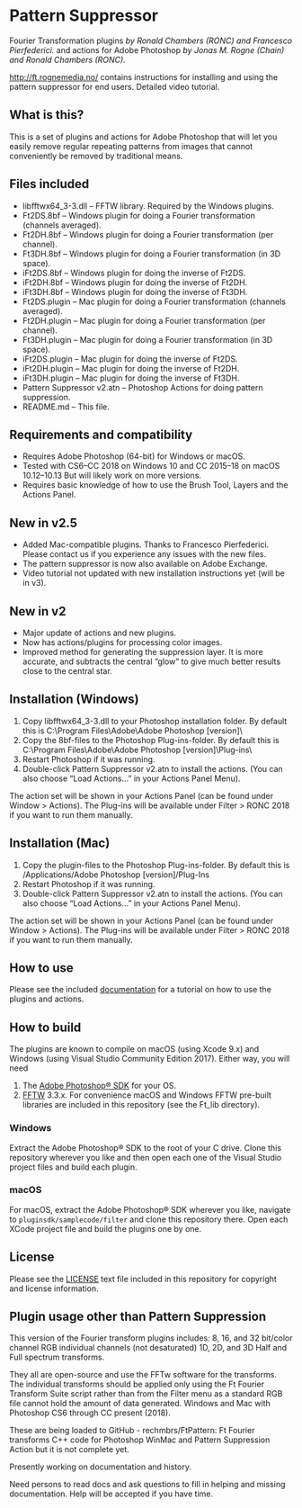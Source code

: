 # Pattern Suppressor
Fourier Transformation plugins _by Ronald Chambers (RONC) and Francesco Pierfederici._
and actions for Adobe Photoshop _by Jonas M. Rogne (Chain) and Ronald Chambers (RONC)._ 

http://ft.rognemedia.no/ contains instructions for installing and using the pattern suppressor for end users. Detailed video tutorial.

## What is this? 
This is a set of plugins and actions for Adobe Photoshop that will let you easily remove regular repeating patterns from images that cannot conveniently be removed by traditional means.


## Files included
* libfftwx64_3-3.dll – FFTW library. Required by the Windows plugins.
* Ft2DS.8bf – Windows plugin for doing a Fourier transformation (channels averaged).
* Ft2DH.8bf – Windows plugin for doing a Fourier transformation (per channel).
* Ft3DH.8bf – Windows plugin for doing a Fourier transformation (in 3D space).
* iFt2DS.8bf – Windows plugin for doing the inverse of Ft2DS.
* iFt2DH.8bf – Windows plugin for doing the inverse of Ft2DH.
* iFt3DH.8bf – Windows plugin for doing the inverse of Ft3DH.
* Ft2DS.plugin – Mac plugin for doing a Fourier transformation (channels averaged).
* Ft2DH.plugin – Mac plugin for doing a Fourier transformation (per channel).
* Ft3DH.plugin – Mac plugin for doing a Fourier transformation (in 3D space).
* iFt2DS.plugin – Mac plugin for doing the inverse of Ft2DS.
* iFt2DH.plugin – Mac plugin for doing the inverse of Ft2DH.
* iFt3DH.plugin – Mac plugin for doing the inverse of Ft3DH.
* Pattern Suppressor v2.atn – Photoshop Actions for doing pattern suppression.
* README.md – This file.


## Requirements and compatibility
* Requires Adobe Photoshop (64-bit) for Windows or macOS.
* Tested with CS6–CC 2018 on Windows 10 and CC 2015–18 on macOS 10.12–10.13
But will likely work on more versions.
* Requires basic knowledge of how to use the Brush Tool, Layers and the Actions Panel.


## New in v2.5
   * Added Mac-compatible plugins. Thanks to Francesco Pierfederici. 
Please contact us if you experience any issues with the new files.
   * The pattern suppressor is now also available on Adobe Exchange.
   * Video tutorial not updated with new installation instructions yet (will be in v3).


## New in v2
 * Major update of actions and new plugins.
 * Now has actions/plugins for processing color images.
 * Improved method for generating the suppression layer. It is more accurate, and subtracts the central “glow” to give much better results close to the central star.


## Installation (Windows)
 1. Copy libfftwx64_3-3.dll to your Photoshop installation folder. By default this is 
C:\Program Files\Adobe\Adobe Photoshop [version]\
 2. Copy the 8bf-files to the Photoshop Plug-ins-folder. By default this is
C:\Program Files\Adobe\Adobe Photoshop [version]\Plug-ins\
 3. Restart Photoshop if it was running.
 4. Double-click Pattern Suppressor v2.atn to install the actions.
(You can also choose “Load Actions…” in your Actions Panel Menu).

The action set will be shown in your Actions Panel (can be found under Window > Actions).
The Plug-ins will be available under Filter > RONC 2018 if you want to run them manually.


## Installation (Mac)
 1. Copy the plugin-files to the Photoshop Plug-ins-folder. By default this is
/Applications/Adobe Photoshop [version]/Plug-Ins
 2. Restart Photoshop if it was running.
 3. Double-click Pattern Suppressor v2.atn to install the actions.
(You can also choose “Load Actions…” in your Actions Panel Menu).

The action set will be shown in your Actions Panel (can be found under Window > Actions).
The Plug-ins will be available under Filter > RONC 2018 if you want to run them manually.


## How to use

Please see the included [documentation](http://htmlpreview.github.com/?https://github.com/rechmbrs/FtPattern/blob/master/Ft/Docs/index.html) for a tutorial on how to use the plugins and actions.


## How to build

The plugins are known to compile on macOS (using Xcode 9.x) and Windows (using Visual Studio Community Edition 2017). Either way, you will need 

 1. The [Adobe Photoshop® SDK](https://www.adobe.com/devnet/photoshop/sdk/eula.html) for your OS.
 2. [FFTW](http://www.fftw.org) 3.3.x. For convenience macOS and Windows FFTW pre-built libraries are included in this repository (see the Ft_lib directory).

### Windows
 
Extract the Adobe Photoshop® SDK to the root of your C drive. Clone this repository wherever you like and then open each one of the Visual Studio project files and build each plugin.
 
 
### macOS

For macOS, extract the Adobe Photoshop® SDK wherever you like, navigate to ```pluginsdk/samplecode/filter``` and clone this repository there. Open each XCode project file and build the plugins one by one.


## License

Please see the [LICENSE](LICENSE) text file included in this repository for copyright and license information.

## Plugin usage other than Pattern Suppression
This version of the Fourier transform plugins includes:
  8, 16, and 32 bit/color channel
  RGB individual channels (not desaturated)
  1D, 2D, and 3D Half and Full spectrum transforms. 

They all are open-source and use the FFTw software for the transforms.  The individual transforms should be applied only using the Ft  Fourier Transform Suite script rather than from the Filter menu as a standard RGB file cannot hold the amount of data generated.   Windows and Mac with Photoshop CS6 through CC present (2018).

These are being loaded to   GitHub - rechmbrs/FtPattern: Ft Fourier transforms C++ code for Photoshop WinMac and Pattern Suppression Action    but it is not complete yet.  

Presently working on documentation and history.  

Need persons to read docs and ask questions to fill in helping and missing documentation.  Help will be accepted if you have time.
